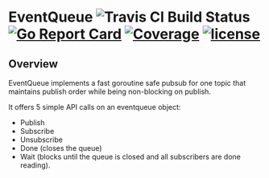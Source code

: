 # EventQueue  ![Travis CI Build Status](https://api.travis-ci.org/mngharbi/eventqueue.svg?branch=master) [![Go Report Card](https://goreportcard.com/badge/gojp/goreportcard)](https://goreportcard.com/report/mngharbi/eventqueue) [![Coverage](https://codecov.io/gh/mngharbi/eventqueue/branch/master/graph/badge.svg)](https://codecov.io/gh/mngharbi/eventqueue) [![license](http://img.shields.io/badge/license-MIT-red.svg?style=flat)](https://raw.githubusercontent.com/mngharbi/eventqueue/master/LICENSE)

## Overview

EventQueue implements a fast goroutine safe pubsub for one topic that maintains publish order while being non-blocking on publish.

It offers 5 simple API calls on an eventqueue object:
- Publish
- Subscribe
- Unsubscribe
- Done (closes the queue)
- Wait (blocks until the queue is closed and all subscribers are done reading).
